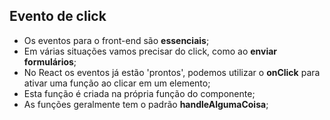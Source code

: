 ## Evento de click

- Os eventos para o front-end são **essenciais**;
- Em várias situações vamos precisar do click, como ao **enviar formulários**;
- No React os eventos já estão 'prontos', podemos utilizar o **onClick** para ativar uma função ao clicar em um elemento;
- Esta função é criada na própria função do componente;
- As funções geralmente tem o padrão **handleAlgumaCoisa**;